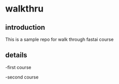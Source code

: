 # walkthru

## introduction

This is a sample repo for walk through fastai course

## details

-first course

-second course
